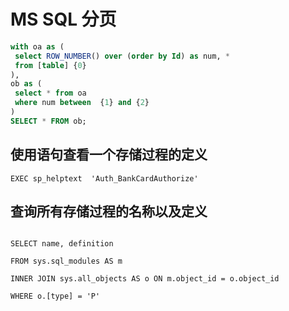 # MS SQL 分页
````sql
with oa as (
 select ROW_NUMBER() over (order by Id) as num, * 
 from [table] {0}
),
ob as (
 select * from oa
 where num between  {1} and {2}
)
SELECT * FROM ob;
````

## 使用语句查看一个存储过程的定义
```
EXEC sp_helptext  'Auth_BankCardAuthorize'
```
 

 

## 查询所有存储过程的名称以及定义
```

SELECT name, definition

FROM sys.sql_modules AS m

INNER JOIN sys.all_objects AS o ON m.object_id = o.object_id

WHERE o.[type] = 'P'
```
